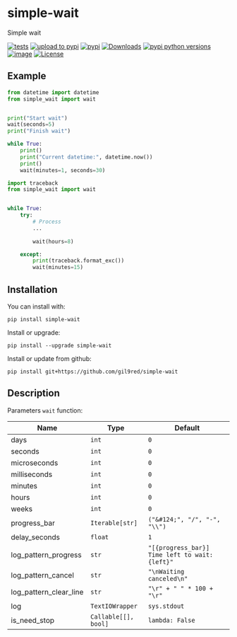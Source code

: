 # simple-wait
Simple wait

[![tests](https://github.com/gil9red/simple-wait/actions/workflows/run-tests.yml/badge.svg)](https://github.com/gil9red/simple-wait/actions/workflows/run-tests.yml)
[![upload to pypi](https://github.com/gil9red/simple-wait/actions/workflows/python-publish.yml/badge.svg)](https://github.com/gil9red/simple-wait/actions/workflows/python-publish.yml)
[![pypi](https://img.shields.io/pypi/v/simple-wait.svg)](https://pypi.org/project/simple-wait/)
[![Downloads](https://static.pepy.tech/badge/simple-wait)](https://pepy.tech/project/simple-wait)
[![pypi python versions](https://img.shields.io/pypi/pyversions/simple-wait.svg)](https://pypi.org/project/simple-wait/)
[![image](https://img.shields.io/badge/code%20style-black-000000.svg)](https://pypi.org/project/black/)
[![License](https://img.shields.io/badge/license-MIT-black.svg)](https://opensource.org/licenses/MIT)

## Example
```python
from datetime import datetime
from simple_wait import wait


print("Start wait")
wait(seconds=5)
print("Finish wait")

while True:
    print()
    print("Current datetime:", datetime.now())
    print()
    wait(minutes=1, seconds=30)
```

```python
import traceback
from simple_wait import wait


while True:
    try:
        # Process
        ...
        
        wait(hours=8)

    except:
        print(traceback.format_exc())
        wait(minutes=15)
```

## Installation
You can install with:
```
pip install simple-wait
```

Install or upgrade:
```
pip install --upgrade simple-wait
```

Install or update from github:
```
pip install git+https://github.com/gil9red/simple-wait
```

## Description

Parameters `wait` function:

| Name                   | Type                 | Default                                        |
|------------------------|----------------------|------------------------------------------------|
| days                   | `int`                | `0`                                            |
| seconds                | `int`                | `0`                                            |
| microseconds           | `int`                | `0`                                            |
| milliseconds           | `int`                | `0`                                            |
| minutes                | `int`                | `0`                                            |
| hours                  | `int`                | `0`                                            |
| weeks                  | `int`                | `0`                                            |
| progress_bar           | `Iterable[str]`      | `("&#124;", "/", "-", "\\")`                   |
| delay_seconds          | `float`              | `1`                                            |
| log_pattern_progress   | `str`                | `"[{progress_bar}] Time left to wait: {left}"` |
| log_pattern_cancel     | `str`                | `"\nWaiting canceled\n"`                       |
| log_pattern_clear_line | `str`                | `"\r" + " " * 100 + "\r"`                      |
| log                    | `TextIOWrapper`      | `sys.stdout`                                   |
| is_need_stop           | `Callable[[], bool]` | `lambda: False`                                |
